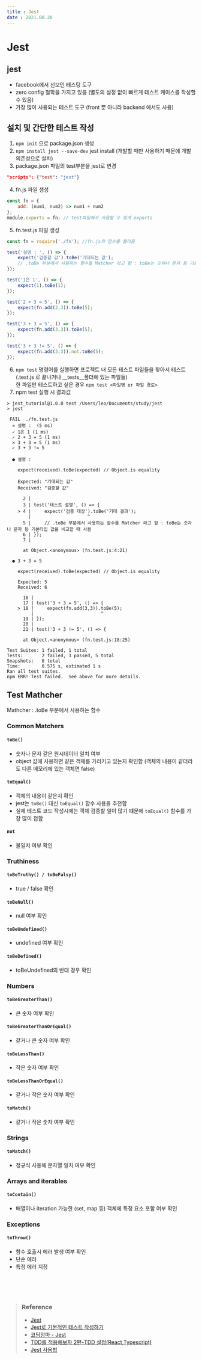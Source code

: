 ```yaml
--- 
title : Jest  
date : 2021.08.20
---
```


# Jest

## jest
* facebook에서 선보인 테스팅 도구
* zero config 철학을 가지고 있음 (별도의 설정 없이 빠르게 테스트 케이스를 작성할 수 있음)
* 가장 많이 사용되는 테스트 도구 (front 뿐 아니라 backend 에서도 사용)

## 설치 및 간단한 테스트 작성
1. `npm init` 으로 package.json 생성
2. `npm install jest --save-dev` jest install (개발할 때만 사용하기 때문에 개발 의존성으로 설치)
3. package.json 파일의 test부분을 jest로 변경
```json
"scripts": {"test": "jest"}
```
4. fn.js 파일 생성
```js
const fn = {
    add: (num1, num2) => num1 + num2
};
module.exports = fn; // test파일에서 사용할 수 있게 exports
```
5. fn.test.js 파일 생성
```js
const fn = require('./fn'); //fn.js의 함수를 불러옴

test('설명 : ', () => {
    expect('검증할 값').toBe('기대되는 값');
    // .toBe 부분에서 사용하는 함수를 Matcher 라고 함 : toBe는 숫자나 문자 등 기본타입 값을 비교할 때 사용
});

test('1은 1', () => {
    expect(1).toBe(1);
});

test('2 + 3 = 5', () => {
    expect(fn.add(2,3)).toBe(5);
});

test('3 + 3 = 5', () => {
    expect(fn.add(3,3)).toBe(5);
});

test('3 + 3 != 5', () => {
    expect(fn.add(3,3)).not.toBe(5);
});
```
6. `npm test` 명령어를 실행하면 프로젝트 내 모든 테스트 파일들을 찾아서 테스트  
   (.test.js 로 끝나거나 __tests__폴더에 있는 파일들)  
   한 파일만 테스트하고 싶은 경우 `npm test <파일명 or 파일 경로>`
7. npm test 실행 시 결과값
```shell
> jest_tutorial@1.0.0 test /Users/leo/Documents/study/jest
> jest

 FAIL  ./fn.test.js
  ✕ 설명 :  (5 ms)
  ✓ 1은 1 (1 ms)
  ✓ 2 + 3 = 5 (1 ms)
  ✕ 3 + 3 = 5 (1 ms)
  ✓ 3 + 3 != 5

  ● 설명 : 

    expect(received).toBe(expected) // Object.is equality

    Expected: "기대되는 값"
    Received: "검증할 값"

      2 |
      3 | test('테스트 설명', () => {
    > 4 |     expect('검증 대상').toBe('기대 결과');
        |                     ^
      5 |     // .toBe 부분에서 사용하는 함수를 Matcher 라고 함 : toBe는 숫자나 문자 등 기본타입 값을 비교할 때 사용
      6 | });
      7 |

      at Object.<anonymous> (fn.test.js:4:21)

  ● 3 + 3 = 5

    expect(received).toBe(expected) // Object.is equality

    Expected: 5
    Received: 6

      16 |
      17 | test('3 + 3 = 5', () => {
    > 18 |     expect(fn.add(3,3)).toBe(5);
         |                         ^
      19 | });
      20 |
      21 | test('3 + 3 != 5', () => {

      at Object.<anonymous> (fn.test.js:18:25)

Test Suites: 1 failed, 1 total
Tests:       2 failed, 3 passed, 5 total
Snapshots:   0 total
Time:        0.575 s, estimated 1 s
Ran all test suites.
npm ERR! Test failed.  See above for more details.
```

## Test Mathcher
Mathcher : .toBe 부분에서 사용하는 함수

### Common Matchers

#### `toBe()`
* 숫자나 문자 같은 원시데이터 일치 여부
* object 값에 사용하면 같은 객체를 가리키고 있는지 확인함 (객체의 내용이 같더라도 다른 메모리에 있는 객체면 false)
 
#### `toEqual()`
* 객체의 내용이 같은지 확인
* jest는 `toBe()` 대신 `toEqual()` 함수 사용을 추천함  
* 실제 테스트 코드 작성시에는 객체 검증할 일이 많기 떄문에 `toEqual()` 함수를 가장 많이 접함

#### `not`
* 불일치 여부 확인


### Truthiness

#### `toBeTruthy() / toBeFalsy()`
* true / false 확인

#### `toBeNull()`
* null 여부 확인

#### `toBeUndefined()`
* undefined 여부 확인

#### `toBeDefined()`
* toBeUndefined의 반대 경우 확인


### Numbers

#### `toBeGreaterThan()`
* 큰 숫자 여부 확인

#### `toBeGreaterThanOrEqual()`
* 같거나 큰 숫자 여부 확인

#### `toBeLessThan()`
* 작은 숫자 여부 확인

#### `toBeLessThanOrEqual()`
* 같거나 작은 숫자 여부 확인

#### `toMatch()`
* 같거나 작은 숫자 여부 확인


### Strings

#### `toMatch()`
* 정규식 사용해 문자열 일치 여부 확인


### Arrays and iterables

#### `toContain()`
* 배열이나 iteration 가능한 (set, map 등) 객체에 특정 요소 포함 여부 확인


### Exceptions

#### `toThrow()`
* 함수 호출시 에러 발생 여부 확인
* 단순 에러
* 특정 에러 지정


<br/>
<br/>
<br/>

> ### Reference
> * [Jest](https://jestjs.io/)
> * [Jest로 기본적인 테스트 작성하기](https://www.daleseo.com/jest-basic/)
> * [코딩앙마 - Jest](https://www.youtube.com/watch?v=g4MdUjxA-S4&list=PLZKTXPmaJk8L1xCg_1cRjL5huINlP2JKt&index=1)
> * [TDD를 적용해보자 2편-TDD 설정(React,Typescript)](https://velog.io/@xortm854/TDD%EB%A5%BC-%EC%A0%81%EC%9A%A9%ED%95%B4%EB%B3%B4%EC%9E%90-2%ED%8E%B8TDD-%EC%84%A4%EC%A0%95ReactTypescript)
> * [Jest 사용법](https://velog.io/@modolee/jest-user-guide-04)
